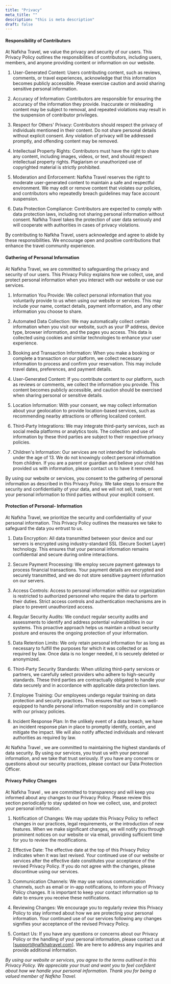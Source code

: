```yaml
---
title: "Privacy"
meta_title: ""
description: "this is meta description"
draft: false
---
```


#### Responsibility of Contributors

At Nafkha Travel, we value the privacy and security of our users. This Privacy Policy outlines the responsibilities of contributors, including users, members, and anyone providing content or information on our website.

1. User-Generated Content:
Users contributing content, such as reviews, comments, or travel experiences, acknowledge that this information becomes publicly accessible. Please exercise caution and avoid sharing sensitive personal information.

2. Accuracy of Information:
Contributors are responsible for ensuring the accuracy of the information they provide. Inaccurate or misleading content may be subject to removal, and repeated violations may result in the suspension of contributor privileges.

3. Respect for Others' Privacy:
Contributors should respect the privacy of individuals mentioned in their content. Do not share personal details without explicit consent. Any violation of privacy will be addressed promptly, and offending content may be removed.

4. Intellectual Property Rights:
Contributors must have the right to share any content, including images, videos, or text, and should respect intellectual property rights. Plagiarism or unauthorized use of copyrighted material is strictly prohibited.

5. Moderation and Enforcement:
Nafkha Travel reserves the right to moderate user-generated content to maintain a safe and respectful environment. We may edit or remove content that violates our policies, and contributors who repeatedly breach guidelines may face account suspension.

6. Data Protection Compliance:
Contributors are expected to comply with data protection laws, including not sharing personal information without consent. Nafkha Travel takes the protection of user data seriously and will cooperate with authorities in cases of privacy violations.

By contributing to Nafkha Travel, users acknowledge and agree to abide by these responsibilities. We encourage open and positive contributions that enhance the travel community experience.


#### Gathering of Personal Information

At Nafkha Travel, we are committed to safeguarding the privacy and security of our users. This Privacy Policy explains how we collect, use, and protect personal information when you interact with our website or use our services.

1. Information You Provide:
We collect personal information that you voluntarily provide to us when using our website or services. This may include your name, contact details, payment information, and any other information you choose to share.

2. Automated Data Collection:
We may automatically collect certain information when you visit our website, such as your IP address, device type, browser information, and the pages you access. This data is collected using cookies and similar technologies to enhance your user experience.

3. Booking and Transaction Information:
When you make a booking or complete a transaction on our platform, we collect necessary information to process and confirm your reservation. This may include travel dates, preferences, and payment details.

4. User-Generated Content:
If you contribute content to our platform, such as reviews or comments, we collect the information you provide. This content becomes publicly accessible, and caution should be exercised when sharing personal or sensitive details.

5. Location Information:
With your consent, we may collect information about your geolocation to provide location-based services, such as recommending nearby attractions or offering localized content.

6. Third-Party Integrations:
We may integrate third-party services, such as social media platforms or analytics tools. The collection and use of information by these third parties are subject to their respective privacy policies.

6. Children's Information:
Our services are not intended for individuals under the age of 13. We do not knowingly collect personal information from children. If you are a parent or guardian and believe your child has provided us with information, please contact us to have it removed.

By using our website or services, you consent to the gathering of personal information as described in this Privacy Policy. We take steps to ensure the security and confidentiality of your data, and we will not sell, trade, or rent your personal information to third parties without your explicit consent.

#### Protection of Personal- Information

At Nafkha Travel, we prioritize the security and confidentiality of your personal information. This Privacy Policy outlines the measures we take to safeguard the data you entrust to us.

1. Data Encryption:
All data transmitted between your device and our servers is encrypted using industry-standard SSL (Secure Socket Layer) technology. This ensures that your personal information remains confidential and secure during online interactions.

2. Secure Payment Processing:
We employ secure payment gateways to process financial transactions. Your payment details are encrypted and securely transmitted, and we do not store sensitive payment information on our servers.

3. Access Controls:
Access to personal information within our organization is restricted to authorized personnel who require the data to perform their duties. Strict access controls and authentication mechanisms are in place to prevent unauthorized access.

4. Regular Security Audits:
We conduct regular security audits and assessments to identify and address potential vulnerabilities in our systems. This proactive approach helps us maintain a robust security posture and ensures the ongoing protection of your information.

5. Data Retention Limits:
We only retain personal information for as long as necessary to fulfill the purposes for which it was collected or as required by law. Once data is no longer needed, it is securely deleted or anonymized.

6. Third-Party Security Standards:
When utilizing third-party services or partners, we carefully select providers who adhere to high-security standards. These third parties are contractually obligated to handle your data securely and in accordance with applicable data protection laws.

7. Employee Training:
Our employees undergo regular training on data protection and security practices. This ensures that our team is well-equipped to handle personal information responsibly and in compliance with our privacy policies.

8. Incident Response Plan:
In the unlikely event of a data breach, we have an incident response plan in place to promptly identify, contain, and mitigate the impact. We will also notify affected individuals and relevant authorities as required by law.

At Nafkha Travel , we are committed to maintaining the highest standards of data security. By using our services, you trust us with your personal information, and we take that trust seriously. If you have any concerns or questions about our security practices, please contact our Data Protection Officer.

#### Privacy Policy Changes

At Nafkha Travel , we are committed to transparency and will keep you informed about any changes to our Privacy Policy. Please review this section periodically to stay updated on how we collect, use, and protect your personal information.

1. Notification of Changes:
We may update this Privacy Policy to reflect changes in our practices, legal requirements, or the introduction of new features. When we make significant changes, we will notify you through prominent notices on our website or via email, providing sufficient time for you to review the modifications.

2. Effective Date:
The effective date at the top of this Privacy Policy indicates when it was last revised. Your continued use of our website or services after the effective date constitutes your acceptance of the revised Privacy Policy. If you do not agree with the changes, please discontinue using our services.

3. Communication Channels:
We may use various communication channels, such as email or in-app notifications, to inform you of Privacy Policy changes. It is important to keep your contact information up to date to ensure you receive these notifications.

4. Reviewing Changes:
We encourage you to regularly review this Privacy Policy to stay informed about how we are protecting your personal information. Your continued use of our services following any changes signifies your acceptance of the revised Privacy Policy.

5. Contact Us:
If you have any questions or concerns about our Privacy Policy or the handling of your personal information, please contact us at [support@nafkhatravel.com]. We are here to address any inquiries and provide additional information.

_By using our website or services, you agree to the terms outlined in this Privacy Policy. We appreciate your trust and want you to feel confident about how we handle your personal information. Thank you for being a valued member of Nafkha Travel._